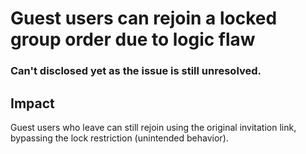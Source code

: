 # Guest users can rejoin a locked group order due to logic flaw


### Can't disclosed yet as the issue is still unresolved.


## Impact
Guest users who leave can still rejoin using the original invitation link, bypassing the lock restriction (unintended behavior).
